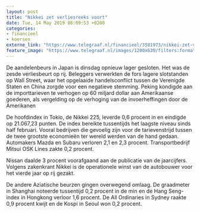 ```yaml
---
layout: post
title: "Nikkei zet verliesreeks voort"
date: Tue, 14 May 2019 08:09:53 +0200
categories: 
- financieel 
- koersen 
externe_link: "https://www.telegraaf.nl/financieel/3581973/nikkei-zet-verliesreeks-voort"
feature_image: "https://www.telegraaf.nl/images/1200x630/filters:format(jpeg):quality(80)/cdn-kiosk-api.telegraaf.nl/35fa974a-760f-11e9-bf6e-02d1dbdc35d1.jpg"
---
```


<p class="intro">De aandelenbeurs in Japan is dinsdag opnieuw lager gesloten. Het was de zesde verliesbeurt op rij. Beleggers verwerkten de fors lagere slotstanden op Wall Street, waar het opgelaaide handelsconflict tussen de Verenigde Staten en China zorgde voor een negatieve stemming. Peking kondigde aan de importtarieven te verhogen op 60 miljard dollar aan Amerikaanse goederen, als vergelding op de verhoging van de invoerheffingen door de Amerikanen</p> <p>De hoofdindex in Tokio, de Nikkei 225, leverde 0,6 procent in en eindigde op 21.067,23 punten. De index bereikte tussentijds het laagste niveau sinds half februari. Vooral bedrijven die gevoelig zijn voor de tarievenstrijd tussen de twee grootste economieën ter wereld werden van de hand gedaan. Automakers Mazda en Subaru verloren 2,1 en 2,3 procent. Transportbedrijf Mitsui OSK Lines zakte 0,2 procent.</p><p>Nissan daalde 3 procent voorafgaand aan de publicatie van de jaarcijfers. Volgens zakenkrant Nikkei is de operationele winst van de autobouwer voor het vierde jaar op rij gezakt.</p><p>De andere Aziatische beurzen gingen overwegend omlaag. De graadmeter in Shanghai noteerde tussentijd 0,2 procent in de min en de Hang Seng-index in Hongkong verloor 1,6 procent. De All Ordinaries in Sydney raakte 0,9 procent kwijt en de Kospi in Seoul won 0,2 procent.</p>
